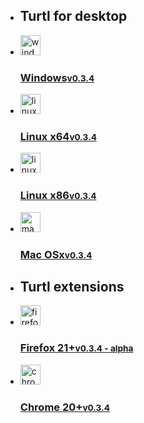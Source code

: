 <div class="download">
    <ul class="buttons">
        <li class="div">
            <h2>Turtl for desktop</h2>
        </li>
        <li class="desktop" rel="win32">
            <a href="/data/release/desktop/windows/turtl.exe">
                <img src="/images/windows-small.png" width="32" height="32" alt="windows">
                <h3>Windows<small>v0.3.4</small></h3>
            </a>
        </li>
        <li class="desktop" rel="linux64">
            <a href="/data/release/desktop/linux/turtl64">
                <img src="/images/linux-small.png" width="32" height="32" alt="linux">
                <h3>Linux x64<small>v0.3.4</small></h3>
            </a>
        </li>
        <li class="desktop" rel="linux32">
            <a href="/data/release/desktop/linux/turtl">
                <img src="/images/linux-small.png" width="32" height="32" alt="linux">
                <h3>Linux x86<small>v0.3.4</small></h3>
            </a>
        </li>
        <li class="desktop" rel="mac">
            <a href="/data/release/desktop/mac/turtl">
                <img src="/images/mac-small.png" width="32" height="32" alt="mac">
                <h3>Mac OSx<small>v0.3.4</small></h3>
            </a>
        </li>
        <li class="div">
            <h2>Turtl extensions</h2>
        </li>
        <li class="extension" rel="firefox">
            <a href="/data/release/extension/firefox.xpi">
                <img src="/images/firefox-small.png" width="32" height="32" alt="firefox">
                <h3>Firefox 21+<small>v0.3.4 - alpha</small></h3>
            </a>
        </li>
        <li class="extension" rel="chrome">
            <a href="/data/release/extension/chrome.crx">
                <img src="/images/chrome-small.png" width="32" height="32" alt="chrome">
                <h3>Chrome 20+<small>v0.3.4</small></h3>
            </a>
        </li>
    </ul>
</div>

